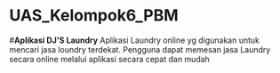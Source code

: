 # UAS_Kelompok6_PBM
#**Aplikasi DJ'S Laundry**
  Aplikasi Laundry online yg digunakan untuk mencari jasa loundry terdekat.
Pengguna dapat memesan jasa Laundry secara online melalui aplikasi secara cepat dan  mudah
